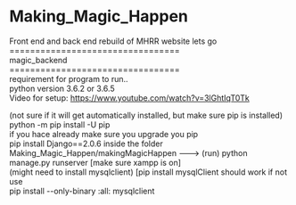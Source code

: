 # Making_Magic_Happen<br>
Front end and back end rebuild of MHRR website lets go<br>
=================================<br>
magic_backend<br>
=================================<br>
requirement for program to run.. <br>
python version 3.6.2 or 3.6.5 <br>
Video for setup:
  https://www.youtube.com/watch?v=3lGhtIqT0Tk
  
(not sure if it will get automatically installed, but make sure pip is installed) python -m pip install -U pip <br>
if you hace already make sure you upgrade you pip <br>
pip install Django==2.0.6
inside the folder Making_Magic_Happen/makingMagicHappen   ---> (run) python manage.py runserver [make sure xampp is on] <br>
(might need to install mysqlclient) [pip install mysqlClient should work if not use<br>
pip install --only-binary :all: mysqlclient

